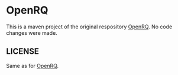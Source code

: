 # OpenRQ

This is a maven project of the original respository [OpenRQ](https://github.com/openrq-team/OpenRQ). No code changes were made.

## LICENSE
Same as for [OpenRQ](https://github.com/openrq-team/OpenRQ).
